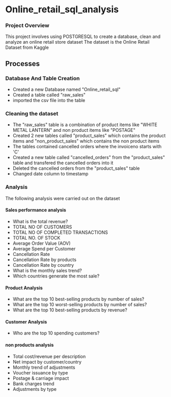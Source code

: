 # Online_retail_sql_analysis

### Project Overview
This project involves using POSTGRESQL to create a database, clean and analyze an online retail store dataset 
The dataset is the Online Retail Dataset from Kaggle

## Processes

### Database And Table Creation
- Created a new Database named "Online_retail_sql"
- Created a table called "raw_sales"
- imported the csv file into the table

### Cleaning the dataset
- The "raw_sales" table is a combination of product items like "WHITE METAL LANTERN" and non product items like "POSTAGE"
- Created 2 new tables called "product_sales" which contains the product items and "non_product_sales" which contains the non product items
- The tables contained cancelled orders where the invoiceno starts with 'C'
- Created a new table called "cancelled_orders" from the "product_sales" table and transfered the cancelled orders into it
- Deleted the cancelled orders from the "product_sales" table
- Changed date column to timestamp

### Analysis
The following analysis were carried out on the dataset

#### Sales performance analysis
- What is the total revenue?
- TOTAL NO OF CUSTOMERS
- TOTAL NO OF COMPLETED TRANSACTIONS
- TOTAL NO. OF STOCK
- Average Order Value (AOV)
- Average Spend per Customer
- Cancellation Rate
- Cancellation Rate by products
- Cancellation Rate by country
- What is the monthly sales trend?
- Which countries generate the most sale?

#### Product Analysis
- What are the top 10 best-selling products by number of sales?
- What are the top 10 worst-selling products by number of sales?
- What are the top 10 best-selling products by revenue?

#### Customer Analysis
- Who are the top 10 spending customers?

#### non products analysis
- Total cost/revenue per description
- Net impact by customer/country
- Monthly trend of adjustments
- Voucher issuance by type
- Postage & carriage impact
- Bank charges trend
- Adjustments by type
